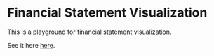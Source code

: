# Financial Statement Visualization

This is a playground for financial statement visualization.

See it here [here](https://richardanaya.github.io/finance/).
